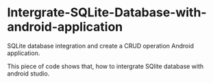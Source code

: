 # Intergrate-SQLite-Database-with-android-application
SQLite database integration and create a CRUD operation Android application.


This piece of code shows that, how to intergrate SQlite database with android studio.
